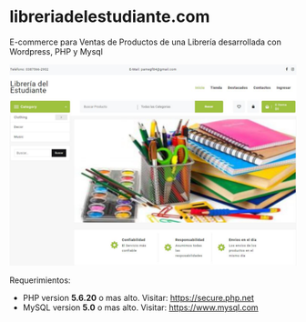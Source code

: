 # libreriadelestudiante.com
E-commerce para Ventas de Productos de una Librería desarrollada con Wordpress, PHP y Mysql

![Login del Sistema](./Capturas/1-Home.JPG)


Requerimientos:
 - PHP version **5.6.20** o mas alto. Visitar: https://secure.php.net
 - MySQL version **5.0** o mas alto. Visitar: https://www.mysql.com

